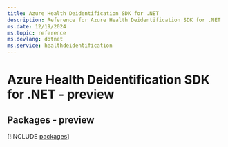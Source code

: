 ```yaml
---
title: Azure Health Deidentification SDK for .NET
description: Reference for Azure Health Deidentification SDK for .NET
ms.date: 12/19/2024
ms.topic: reference
ms.devlang: dotnet
ms.service: healthdeidentification
---
```

# Azure Health Deidentification SDK for .NET - preview
## Packages - preview
[!INCLUDE [packages](health-deidentification-index.md)]